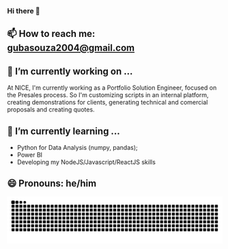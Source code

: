 ### Hi there 👋

## 📫 How to reach me: gubasouza2004@gmail.com

## 🔭 I’m currently working on ...
At NICE, I'm currently working as a Portfolio Solution Engineer, focused on the Presales process. So I'm customizing scripts in an internal platform, creating demonstrations for clients, generating technical and comercial proposals and creating quotes.

## 🌱 I’m currently learning ...
- Python for Data Analysis (numpy, pandas);
- Power BI
- Developing my NodeJS/Javascript/ReactJS skills

## 😄 Pronouns: he/him

<!--
**GustavoBastos04/GustavoBastos04** is a ✨ _special_ ✨ repository because its `README.md` (this file) appears on your GitHub profile.

Here are some ideas to get you started:

- 🔭 I’m currently working on ...
- 🌱 I’m currently learning ...
- 👯 I’m looking to collaborate on ...
- 🤔 I’m looking for help with ...
- 💬 Ask me about ...
- 📫 How to reach me: gubasouza2004@gmail.com
- 😄 Pronouns: he/him
- ⚡ Fun fact: ...
-->

<!--
![Top Langs](https://github-readme-stats.vercel.app/api/top-langs/?username=GustavoBastos04&size_weight=0.5&count_weight=0.5)
-->
<img alt="snake eating my contributions" src="https://raw.githubusercontent.com/GustavoBastos04/GustavoBastos04/output/github-contribution-grid-snake-dark.svg?palette=github-dark" />
